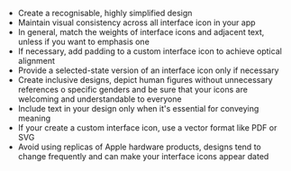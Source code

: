 - Create a recognisable, highly simplified design
- Maintain visual consistency across all interface icon in your app
- In general, match the weights of interface icons and adjacent text, unless if you want to emphasis one
- If necessary, add padding to a custom interface icon to achieve optical alignment
- Provide a selected-state version of an interface icon only if necessary
- Create inclusive designs, depict human figures without unnecessary references o specific genders and be sure that your icons are welcoming and understandable to everyone
- Include text in your design only when it's essential for conveying meaning
- If your create a custom interface icon, use a vector format like PDF or SVG
- Avoid using replicas of Apple hardware products, designs tend to change frequently and can make your interface icons appear dated